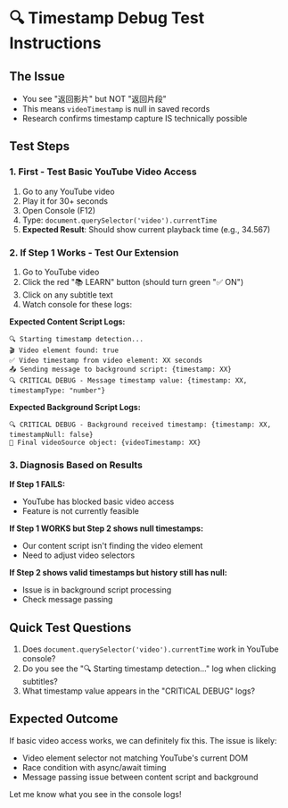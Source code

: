 # 🔍 Timestamp Debug Test Instructions

## The Issue
- You see "返回影片" but NOT "返回片段" 
- This means `videoTimestamp` is null in saved records
- Research confirms timestamp capture IS technically possible

## Test Steps

### 1. First - Test Basic YouTube Video Access
1. Go to any YouTube video 
2. Play it for 30+ seconds
3. Open Console (F12)
4. Type: `document.querySelector('video').currentTime`
5. **Expected Result**: Should show current playback time (e.g., 34.567)

### 2. If Step 1 Works - Test Our Extension
1. Go to YouTube video
2. Click the red "📚 LEARN" button (should turn green "✅ ON")
3. Click on any subtitle text
4. Watch console for these logs:

**Expected Content Script Logs:**
```
🔍 Starting timestamp detection...
🎬 Video element found: true
✅ Video timestamp from video element: XX seconds
📤 Sending message to background script: {timestamp: XX}
🔍 CRITICAL DEBUG - Message timestamp value: {timestamp: XX, timestampType: "number"}
```

**Expected Background Script Logs:**
```
🔍 CRITICAL DEBUG - Background received timestamp: {timestamp: XX, timestampNull: false}
🎯 Final videoSource object: {videoTimestamp: XX}
```

### 3. Diagnosis Based on Results

**If Step 1 FAILS:**
- YouTube has blocked basic video access
- Feature is not currently feasible

**If Step 1 WORKS but Step 2 shows null timestamps:**
- Our content script isn't finding the video element
- Need to adjust video selectors

**If Step 2 shows valid timestamps but history still has null:**
- Issue is in background script processing
- Check message passing

## Quick Test Questions
1. Does `document.querySelector('video').currentTime` work in YouTube console?
2. Do you see the "🔍 Starting timestamp detection..." log when clicking subtitles?
3. What timestamp value appears in the "CRITICAL DEBUG" logs?

## Expected Outcome
If basic video access works, we can definitely fix this. The issue is likely:
- Video element selector not matching YouTube's current DOM
- Race condition with async/await timing
- Message passing issue between content script and background

Let me know what you see in the console logs!